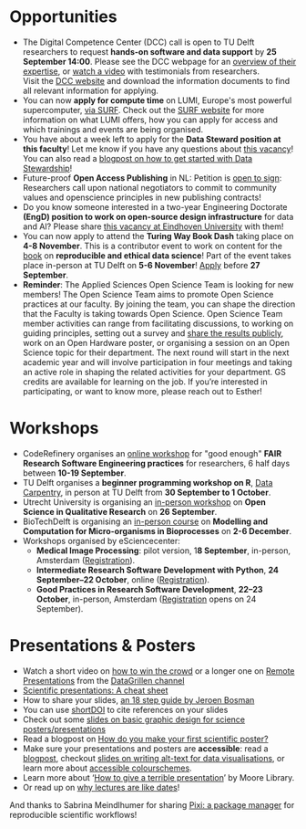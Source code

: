 # Opportunities
* The Digital Competence Center (DCC) call is open to TU Delft researchers to request **hands-on software and data support** by **25 September 14:00**. 
Please see the DCC webpage for an [overview of their expertise](https://www.tudelft.nl/en/library/support/library-for-researchers/setting-up-research/dcc/our-expertise), or [watch a video](https://www.youtube.com/watch?v=9eoI98_jQpo&t=1s) with testimonials from researchers.  
Visit the [DCC website](https://www.tudelft.nl/en/library/support/library-for-researchers/setting-up-research/dcc/calls/dcc-call-for-projects-2024) and download the information documents to find all relevant information for applying. 
* You can now **apply for compute time** on LUMI, Europe's most powerful supercomputer, [via SURF]( https://www.surf.nl/en/services/lumi). 
Check out the [SURF website]( https://servicedesk.surf.nl/wiki/display/WIKI/LUMI) for more information on what LUMI offers, how you can apply for access and which trainings and events are being organised.
* You have about a week left to apply for the **Data Steward position at this faculty**! 
Let me know if you have any questions about [this vacancy](https://www.tudelft.nl/over-tu-delft/werken-bij-tu-delft/vacatures/details?jobId=18457&jobTitle=Data%20Steward%20at%20the%20Faculty%20of%20Applied%20Sciences)! You can also read a [blogpost on how to get started with Data Stewardship](https://openworking.wordpress.com/2024/08/27/from-researcher-to-data-steward-how-to-get-started/)!
* Future-proof **Open Access Publishing** in NL: Petition is [open to sign](https://openscienceretreat.eu/call-to-commitment-future-proof-oa-publishing/): Researchers call upon national negotiators to commit to community values and openscience principles in new publishing contracts!
* Do you know someone interested in a two-year Engineering Doctorate **(EngD) position to work on open-source design infrastructure** for data and AI? 
Please share [this vacancy at Eindhoven University](https://jobs.tue.nl/en/vacancy/engd-position-for-project-odedal-1102186.html) with them!
* You can now apply to attend the **Turing Way Book Dash** taking place on **4-8 November**. This is a contributor event to work on content for the [book](https://book.the-turing-way.org/) on **reproducible and ethical data science**! Part of the event takes place in-person at TU Delft on **5-6 November**! [Apply](https://forms.gle/PCX4cjmKXsFp4Fto8) before **27 September**.
* **Reminder**: The Applied Sciences Open Science Team is looking for new members! 
The Open Science Team aims to promote Open Science practices at our faculty. 
By joining the team, you can shape the direction that the Faculty is taking towards Open Science. 
Open Science Team member activities can range from facilitating discussions, to working on guiding principles, setting out a survey and [share the results publicly](https://github.com/M-Sabrina/open_science_survey/tree/main), work on an Open Hardware poster, or organising a session on an Open Science topic for their department. 
The next round will start in the next academic year and will involve participation in four meetings and taking an active role in shaping the related activities for your department. 
GS credits are available for learning on the job. If you’re interested in participating, or want to know more, please reach out to Esther!

# Workshops
* CodeRefinery organises an [online workshop](https://coderefinery.github.io/2024-09-10-workshop/) for "good enough" **FAIR Research Software Engineering practices** for researchers, 6 half days between **10-19 September**. 
* TU Delft organises a **beginner programming workshop on R**, [Data Carpentry](https://www.eventbrite.nl/e/data-carpentry-for-social-sciences-humanities-september-30-october-1-tickets-970365458207), in person at TU Delft from **30 September to 1 October**.
* Utrecht University is organising an [in-person workshop](https://openscience-utrecht.com/events/qualitative-research/) on **Open Science in Qualitative Research** on **26 September**.
* BioTechDelft is organising an [in-person course](https://biotechdelft.com/courses/modelling-and-computation-for-micro-organisms-in-bioprocesses/) on **Modelling and Computation for Micro-organisms in Bioprocesses** on **2-6 December**.
* Workshops organised by eSciencecenter:
  * **Medical Image Processing**: pilot version, 1**8 September**, in-person, Amsterdam ([Registration](https://www.esciencecenter.nl/event/pilot-medical-image-processing/)). 
  * **Intermediate Research Software Development with Python**, **24 September–22 October**, online ([Registration](https://www.esciencecenter.nl/event/intermediate-research-software-development-with-python-3)).
  * **Good Practices in Research Software Development**, **22–23 October**, in-person, Amsterdam ([Registration](https://www.esciencecenter.nl/event/good-practices-in-research-software-development-5) opens on 24 September). 

# Presentations & Posters
* Watch a short video on [how to win the crowd]( https://www.youtube.com/watch?v=cFGvIxtnhjw) or a longer one on [Remote Presentations]( https://www.youtube.com/watch?v=ogmrCGTdpJI) from the [DataGrillen channel](https://www.youtube.com/@DataGrillen)
* [Scientific presentations: A cheat sheet](https://blogs.nature.com/naturejobs/2017/01/11/scientific-presentations-a-cheat-sheet/)
* How to share your slides, [an 18 step guide by Jeroen Bosman](https://docs.google.com/spreadsheets/d/1kxBq6cHxD_jCRpkD4hwZ3UWe6G6rIwyHlskVerD6490/edit)
* You can use [shortDOI](https://shortdoi.org/) to cite references on your slides
* Check out some [slides on basic graphic design for science posters/presentations](https://drive.google.com/file/d/1uElb41sz_cnerz0PEtYh5VB0jl1pPHQp/view?pli=1) 
* Read a blogpost on [How do you make your first scientific poster?](https://www.sciencegraphicdesign.com/blog/how-do-you-make-your-first-scientific-poster)
* Make sure your presentations and posters are **accessible**: read a [blogpost](https://kiramccabe.com/blog/2018/3/30/posters-talks-can-you-read-me-now), checkout [slides on writing alt-text for data visualisations](https://lizharedogs.github.io/RLadiesNYAltText/#1), or learn more about [accessible colourschemes](https://personal.sron.nl/~pault/). 
* Learn more about ‘[How to give a terrible presentation](https://www.youtube.com/watch?v=J4vE_8kzGlw)’ by Moore Library.
* Or read up on [why lectures are like dates](https://www.nature.com/articles/d41586-022-01798-6)! 

And thanks to Sabrina Meindlhumer for sharing [Pixi: a package manager](https://prefix.dev/blog/pixi_for_scientists) for reproducible scientific workflows! 
